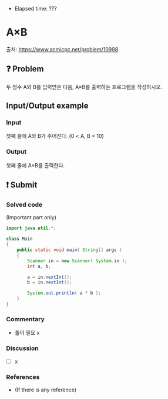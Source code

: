 - Elapsed time: ???

# A×B
출처: https://www.acmicpc.net/problem/10998

## :question: Problem
두 정수 A와 B를 입력받은 다음, A×B를 출력하는 프로그램을 작성하시오.

## Input/Output example
### Input
첫째 줄에 A와 B가 주어진다. (0 < A, B < 10)

### Output
첫째 줄에 A×B를 출력한다.

## :exclamation: Submit
### Solved code
(Important part only)
``` java
import java.util.*;

class Main
{
	public static void main( String[] args )
	{
		Scanner in = new Scanner( System.in );
		int a, b;

		a = in.nextInt();
		b = in.nextInt();

		System.out.println( a * b );
	}
}
```

### Commentary
- 풀이 필요 x

### Discussion
- [ ] x

### References
- (If there is any reference)